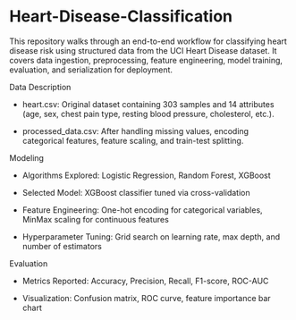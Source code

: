 # Heart-Disease-Classification

This repository walks through an end-to-end workflow for classifying heart disease risk using structured data from the UCI Heart Disease dataset. It covers data ingestion, preprocessing, feature engineering, model training, evaluation, and serialization for deployment.

Data Description

* heart.csv: Original dataset containing 303 samples and 14 attributes (age, sex, chest pain type, resting blood pressure, cholesterol, etc.).

* processed_data.csv: After handling missing values, encoding categorical features, feature scaling, and train-test splitting.

Modeling

* Algorithms Explored: Logistic Regression, Random Forest, XGBoost

* Selected Model: XGBoost classifier tuned via cross-validation

* Feature Engineering: One-hot encoding for categorical variables, MinMax scaling for continuous features

* Hyperparameter Tuning: Grid search on learning rate, max depth, and number of estimators

Evaluation

* Metrics Reported: Accuracy, Precision, Recall, F1-score, ROC-AUC

* Visualization: Confusion matrix, ROC curve, feature importance bar chart
